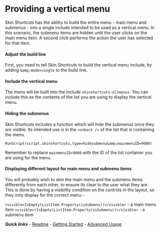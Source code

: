 # Providing a vertical menu

Skin Shortcuts has the ability to build the entire menu - main menu and submenus - into a single include intended to be used as a vertical menu. In this scenario, the submenu items are hidden until the user clicks on the main menu item. A second click performs the action the user has selected for that item.

#### Adjust the build line

First, you need to tell Skin Shortcuts to build the vertical menu include, by adding `&amp;mode=single` to the build line.

#### Include the vertical menu

The menu will be built into the include `skinshortcuts-allmenus`. You can include this as the contents of the list you are using to display the vertical menu.

#### Hiding the submenus

Skin Shortcuts includes a function which will hide the submenus once they are visible. Its intended use is in the `<onback />` of the list that is containing the menu.

`RunScript(script.skinshortcuts,type=hidesubmenu&amp;mainmenuID=9000)`

Remember to replace `mainmenuID=9000` with the ID of the list container you are using for the menu.

#### Displaying different layout for main menu and submenu items

You will probably wish to skin the main menu and the submenu items differently from each other, to ensure its clear to the user what they are. This is done by having a visibility condition on the controls in the layout, so they only display for the correct menu:-

`<visible>IsEmpty(ListItem.Property(isSubmenu))</visible>` - a main menu item
`<visible>!IsEmpty(ListItem.Property(isSubmenu))</visible>` - a submenu item

***Quick links*** - [Readme](../../../README.md) - [Getting Started](../started/Getting%20Started.md) - [Advanced Usage](./Advanced%20Usage.md)